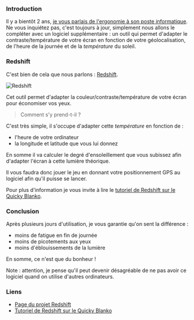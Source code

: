 ### Introduction

Il y a bientôt 2 ans, [je vous parlais de l'ergonomie à son poste informatique](${BLOG_URL}/archives/2010/03/22/modifiez_votre_environnement_de_travail_avant_que_ce_ne_soit_lui_qui_le_fasse/index.html "Lire l'ancien article au sujet de l'ergonomise à son poste de travail"). Ne vous inquiétez pas, c'est toujours à jour, simplement nous allons le compléter avec un logiciel supplémentaire : un outil qui permet d'adapter le contraste/température de votre écran en fonction de votre géolocalisation, de l'heure de la journée et de la *température* du soleil.

### Redshift

C'est bien de cela que nous parlons : [Redshift](https://launchpad.net/redshift "Visiter le projet Redshift sur Launchpad").

![Redshift](${BLOG_URL}/images/logiciels/redshift-scr-1.png "Le logiciel Redshift")

Cet outil permet d'adapter la couleur/contraste/température de votre écran pour économiser vos yeux.

> Comment s'y prend-t-il ?

C'est très simple, il s'occupe d'adapter cette *température* en fonction de : 

  * l'heure de votre ordinateur
  * la longitude et latitude que vous lui donnez

En somme il va calculer le degré d'ensoleillement que vous subissez afin d'adapter l'écran à cette lumière théorique.

Il vous faudra donc jouer le jeu en donnant votre positionnement GPS au logiciel afin qu'il puisse se lancer.

Pour plus d'information je vous invite à lire le [tutoriel de Redshift sur le Quicky Blanko](https://olivier.dossmann.net/wiki/astuces/bureau/redshift "Se rendre sur le tutoriel d'Olivier pour en savoir plus").

### Conclusion

Après plusieurs jours d'utilisation, je vous garantie qu'on sent la différence : 

  * moins de fatigue en fin de journée
  * moins de picotements aux yeux
  * moins d'éblouissements de la lumière

En somme, ce n'est que du bonheur !

Note : attention, je pense qu'il peut devenir désagréable de ne pas avoir ce logiciel quand on utilise d'autres ordinateurs.

### Liens

  * [Page du projet Redshift](https://launchpad.net/redshift "Visiter le projet Redshift sur Launchpad")
  * [Tutoriel de Redshift sur le Quicky Blanko](https://olivier.dossmann.net/wiki/astuces/bureau/redshift "Se rendre sur le tutoriel d'Olivier pour en savoir plus")


